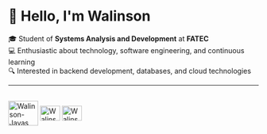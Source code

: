 # 👋 Hello, I'm Walinson

🎓 Student of **Systems Analysis and Development** at **FATEC**<br>
💻 Enthusiastic about technology, software engineering, and continuous learning  
🔍 Interested in backend development, databases, and cloud technologies  
  
---

<div style="display: inline_block"><br>
  <img align="center" alt="Walinson-Javas" height="50" width="60" src="https://icongr.am/devicon/java-plain-wordmark.svg?size=190&color=ffffff" />
  
  <img align="center" alt="Walinson-JavasScript" height="30" width="40" src="https://cdn.jsdelivr.net/gh/devicons/devicon@latest/icons/javascript/javascript-original.svg" />
  <img align="center" alt="Walinson-AWS" height="30" width="40" src= "https://cdn.jsdelivr.net/gh/devicons/devicon@latest/icons/amazonwebservices/amazonwebservices-original-wordmark.svg"/>
          


</div>



